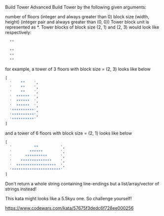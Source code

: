 Build Tower Advanced
Build Tower by the following given arguments:

number of floors (integer and always greater than 0)
block size (width, height) (integer pair and always greater than (0, 0))
Tower block unit is represented as \*. Tower blocks of block size (2, 1) and (2, 3) would look like respectively:

```python
  **
```

```python
  **
  **
  **
```

for example, a tower of 3 floors with block size = (2, 3) looks like below

```python
[
  '    **    ',
  '    **    ',
  '    **    ',
  '  ******  ',
  '  ******  ',
  '  ******  ',
  '**********',
  '**********',
  '**********'
]
```

and a tower of 6 floors with block size = (2, 1) looks like below

```python
[
  '          **          ',
  '        ******        ',
  '      **********      ',
  '    **************    ',
  '  ******************  ',
  '**********************'
]
```

Don't return a whole string containing line-endings but a list/array/vector of strings instead!

This kata might looks like a 5.5kyu one. So challenge yourself!

https://www.codewars.com/kata/57675f3dedc6f728ee000256
